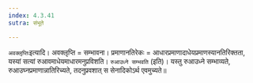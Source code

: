 ```yaml
---
index: 4.3.41
sutra: संभूते

---
```

   `अवक्लृप्तिः`इत्यादि। अवक्लृप्ति = सम्भावना। प्रमाणानतिरेकः = आधारप्रमाणादाधेयप्रमाणस्यानतिरिक्तता, यस्यां सत्यां रुआवमाधेयमाधारमनुप्रविशति। `रुआउध्ने सम्भवति` (इति)। यस्तु रुआउध्ने सम्भाव्यते, रुआउघ्नप्रमाणान्नातिरिच्यते, तदनुप्रवशात् स सेनादिकोऽर्थ एवमुच्यते॥